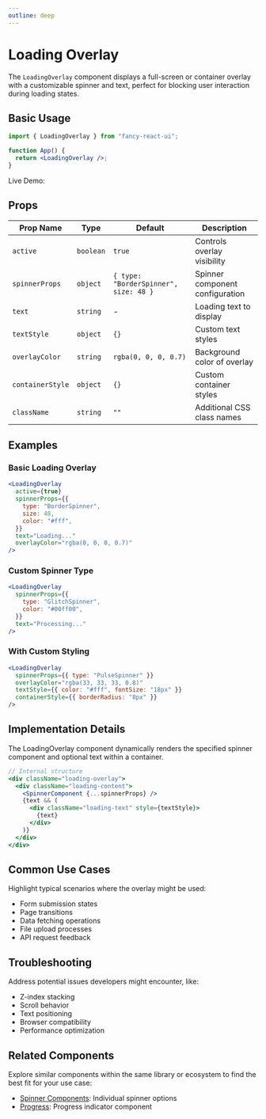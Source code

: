 ```yaml
---
outline: deep
---
```


# Loading Overlay

The `LoadingOverlay` component displays a full-screen or container overlay with a customizable spinner and text, perfect for blocking user interaction during loading states.

## Basic Usage

```jsx
import { LoadingOverlay } from "fancy-react-ui";

function App() {
  return <LoadingOverlay />;
}
```

Live Demo:

<LoadingOverlayWrapper />

## Props

| Prop Name        | Type      | Default                               | Description                     |
| ---------------- | --------- | ------------------------------------- | ------------------------------- |
| `active`         | `boolean` | `true`                                | Controls overlay visibility     |
| `spinnerProps`   | `object`  | `{ type: "BorderSpinner", size: 48 }` | Spinner component configuration |
| `text`           | `string`  | -                                     | Loading text to display         |
| `textStyle`      | `object`  | `{}`                                  | Custom text styles              |
| `overlayColor`   | `string`  | `rgba(0, 0, 0, 0.7)`                  | Background color of overlay     |
| `containerStyle` | `object`  | `{}`                                  | Custom container styles         |
| `className`      | `string`  | `""`                                  | Additional CSS class names      |

## Examples

### Basic Loading Overlay

```jsx
<LoadingOverlay
  active={true}
  spinnerProps={{
    type: "BorderSpinner",
    size: 48,
    color: "#fff",
  }}
  text="Loading..."
  overlayColor="rgba(0, 0, 0, 0.7)"
/>
```

### Custom Spinner Type

```jsx
<LoadingOverlay
  spinnerProps={{
    type: "GlitchSpinner",
    color: "#00ff00",
  }}
  text="Processing..."
/>
```

### With Custom Styling

```jsx
<LoadingOverlay
  spinnerProps={{ type: "PulseSpinner" }}
  overlayColor="rgba(33, 33, 33, 0.8)"
  textStyle={{ color: "#fff", fontSize: "18px" }}
  containerStyle={{ borderRadius: "8px" }}
/>
```

## Implementation Details

The LoadingOverlay component dynamically renders the specified spinner component and optional text within a container.

```jsx
// Internal structure
<div className="loading-overlay">
  <div className="loading-content">
    <SpinnerComponent {...spinnerProps} />
    {text && (
      <div className="loading-text" style={textStyle}>
        {text}
      </div>
    )}
  </div>
</div>
```

## Common Use Cases

Highlight typical scenarios where the overlay might be used:

- Form submission states
- Page transitions
- Data fetching operations
- File upload processes
- API request feedback

## Troubleshooting

Address potential issues developers might encounter, like:

- Z-index stacking
- Scroll behavior
- Text positioning
- Browser compatibility
- Performance optimization

## Related Components

Explore similar components within the same library or ecosystem to find the best fit for your use case:

- [Spinner Components](/loaders/explore-loaders.html): Individual spinner options
- [Progress](/loaders/progress.html): Progress indicator component
